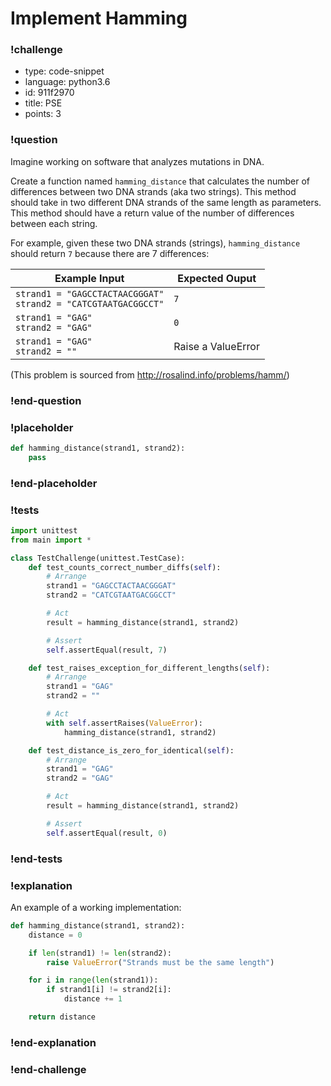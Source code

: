 # Implement Hamming

<!-- prettier-ignore-start -->
### !challenge
* type: code-snippet
* language: python3.6
* id: 911f2970
* title: PSE
* points: 3
### !question

Imagine working on software that analyzes mutations in DNA.

Create a function named `hamming_distance` that calculates the number of differences between two DNA strands (aka two strings). This method should take in two different DNA strands of the same length as parameters. This method should have a return value of the number of differences between each string.

For example, given these two DNA strands (strings), `hamming_distance` should return `7` because there are 7 differences:

|Example Input | Expected Ouput |
|--|--|
|`strand1 = "GAGCCTACTAACGGGAT"` <br> `strand2 = "CATCGTAATGACGGCCT"` | `7`|
|`strand1 = "GAG"` <br> `strand2 = "GAG"` | `0`|
|`strand1 = "GAG"` <br> `strand2 = ""`|Raise a ValueError|

(This problem is sourced from http://rosalind.info/problems/hamm/)

### !end-question
### !placeholder

```python
def hamming_distance(strand1, strand2):
    pass
```
### !end-placeholder
### !tests
```python
import unittest
from main import *

class TestChallenge(unittest.TestCase):
    def test_counts_correct_number_diffs(self):
        # Arrange
        strand1 = "GAGCCTACTAACGGGAT"
        strand2 = "CATCGTAATGACGGCCT"

        # Act
        result = hamming_distance(strand1, strand2)

        # Assert
        self.assertEqual(result, 7)

    def test_raises_exception_for_different_lengths(self):
        # Arrange
        strand1 = "GAG"
        strand2 = ""

        # Act
        with self.assertRaises(ValueError):
            hamming_distance(strand1, strand2)

    def test_distance_is_zero_for_identical(self):
        # Arrange
        strand1 = "GAG"
        strand2 = "GAG"

        # Act
        result = hamming_distance(strand1, strand2)

        # Assert
        self.assertEqual(result, 0)
```
### !end-tests
### !explanation

An example of a working implementation:

```python
def hamming_distance(strand1, strand2):
    distance = 0

    if len(strand1) != len(strand2):
        raise ValueError("Strands must be the same length")

    for i in range(len(strand1)):
        if strand1[i] != strand2[i]:
            distance += 1

    return distance
```
### !end-explanation

### !end-challenge
<!-- prettier-ignore-end -->
